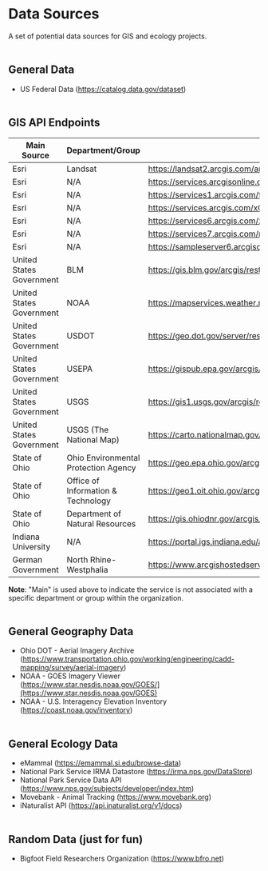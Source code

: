 # Data Sources
A set of potential data sources for GIS and ecology projects.
<br></br>
## General Data
* US Federal Data (https://catalog.data.gov/dataset)
<br></br>
## GIS API Endpoints
Main Source                  | Department/Group                                | Endpoint URL
---                          | ---                                             | ---
Esri                         | Landsat                                         | https://landsat2.arcgis.com/arcgis/rest/services
Esri                         | N/A                                             | https://services.arcgisonline.com/arcgis/rest/services
Esri                         | N/A                                             | https://services1.arcgis.com/fBc8EJBxQRMcHlei/ArcGIS/rest/services
Esri                         | N/A                                             | https://services.arcgis.com/xOi1kZaI0eWDREZv/arcgis/rest/services
Esri                         | N/A                                             | https://services6.arcgis.com/zxOMWqh0yAD6mMsJ/ArcGIS/rest/services
Esri                         | N/A                                             | https://services7.arcgis.com/n1YM8pTrFmm7L4hs/ArcGIS/rest/services
Esri                         | N/A                                             | https://sampleserver6.arcgisonline.com/arcgis/rest/services
United States Government     | BLM                                             |https://gis.blm.gov/arcgis/rest/services
United States Government     | NOAA                                            | https://mapservices.weather.noaa.gov/eventdriven/rest/services
United States Government     | USDOT                                           | https://geo.dot.gov/server/rest/services
United States Government     | USEPA                                           | https://gispub.epa.gov/arcgis/rest/services
United States Government     | USGS                                            | https://gis1.usgs.gov/arcgis/rest/services
United States Government     | USGS (The National Map)                         | https://carto.nationalmap.gov/arcgis/rest/services
State of Ohio                | Ohio Environmental Protection Agency            | https://geo.epa.ohio.gov/arcgis/rest/services
State of Ohio                | Office of Information & Technology              | https://geo1.oit.ohio.gov/arcgis/rest/services
State of Ohio                | Department of Natural Resources                 | https://gis.ohiodnr.gov/arcgis_site2/rest/services
Indiana University           | N/A                                             | https://portal.igs.indiana.edu/arcgis/rest/services
German Government            | North Rhine-Westphalia                          | https://www.arcgishostedserver.nrw.de/arcgis/rest/services/

**Note**: "Main" is used above to indicate the service is not associated with a specific department or group within the organization.
<br></br>
## General Geography Data
* Ohio DOT - Aerial Imagery Archive (https://www.transportation.ohio.gov/working/engineering/cadd-mapping/survey/aerial-imagery)
* NOAA - GOES Imagery Viewer (https://www.star.nesdis.noaa.gov/GOES/](https://www.star.nesdis.noaa.gov/GOES)
* NOAA - U.S. Interagency Elevation Inventory (https://coast.noaa.gov/inventory)
<br></br>
## General Ecology Data
* eMammal (https://emammal.si.edu/browse-data)
* National Park Service IRMA Datastore (https://irma.nps.gov/DataStore)
* National Park Service Data API (https://www.nps.gov/subjects/developer/index.htm)
* Movebank - Animal Tracking (https://www.movebank.org)
* iNaturalist API (https://api.inaturalist.org/v1/docs)
<br></br>
## Random Data (just for fun)
* Bigfoot Field Researchers Organization (https://www.bfro.net)
